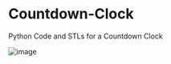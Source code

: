 # Countdown-Clock
Python Code and STLs for a Countdown Clock

![image](https://user-images.githubusercontent.com/22980908/233851678-20b04c09-98d6-4923-b06a-ea18b47599d6.png)

